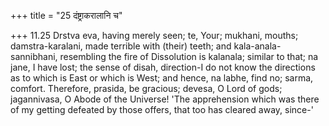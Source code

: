 +++
title = "25 दंष्ट्राकरालानि च"

+++
11.25 Drstva eva, having merely seen; te, Your; mukhani, mouths;
damstra-karalani, made terrible with (their) teeth; and
kala-anala-sannibhani, resembling the fire of Dissolution is kalanala;
similar to that; na jane, I have lost; the sense of disah, direction-I
do not know the directions as to which is East or which is West; and
hence, na labhe, find no; sarma, comfort. Therefore, prasida, be
gracious; devesa, O Lord of gods; jagannivasa, O Abode of the Universe!
'The apprehension which was there of my getting defeated by those
offers, that too has cleared away, since-'

